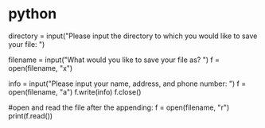# python

directory = input("Please input the directory to which you would like to save your file: ")

filename = input("What would you like to save your file as? ")
f = open(filename, "x")

info = input("Please input your name, address, and phone number: ")
f = open(filename, "a")
f.write(info)
f.close()

#open and read the file after the appending:
f = open(filename, "r")
print(f.read())
